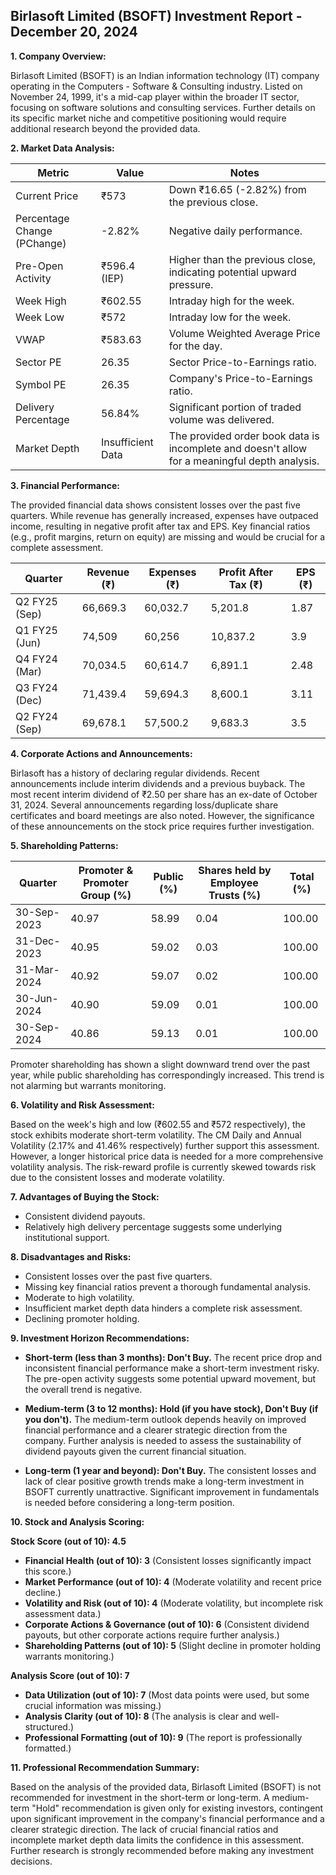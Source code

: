## Birlasoft Limited (BSOFT) Investment Report - December 20, 2024

**1. Company Overview:**

Birlasoft Limited (BSOFT) is an Indian information technology (IT) company operating in the Computers - Software & Consulting industry.  Listed on November 24, 1999, it's a mid-cap player within the broader IT sector, focusing on software solutions and consulting services.  Further details on its specific market niche and competitive positioning would require additional research beyond the provided data.

**2. Market Data Analysis:**

| Metric                     | Value          | Notes                                                              |
|-----------------------------|-----------------|----------------------------------------------------------------------|
| Current Price               | ₹573            |  Down ₹16.65 (-2.82%) from the previous close.                     |
| Percentage Change (PChange) | -2.82%          | Negative daily performance.                                         |
| Pre-Open Activity          | ₹596.4 (IEP)    |  Higher than the previous close, indicating potential upward pressure. |
| Week High                    | ₹602.55         | Intraday high for the week.                                      |
| Week Low                     | ₹572            | Intraday low for the week.                                       |
| VWAP                        | ₹583.63         | Volume Weighted Average Price for the day.                          |
| Sector PE                   | 26.35           | Sector Price-to-Earnings ratio.                                    |
| Symbol PE                   | 26.35           | Company's Price-to-Earnings ratio.                                 |
| Delivery Percentage         | 56.84%          |  Significant portion of traded volume was delivered.              |
| Market Depth                | Insufficient Data | The provided order book data is incomplete and doesn't allow for a meaningful depth analysis.  |


**3. Financial Performance:**

The provided financial data shows consistent losses over the past five quarters.  While revenue has generally increased, expenses have outpaced income, resulting in negative profit after tax and EPS.  Key financial ratios (e.g., profit margins, return on equity) are missing and would be crucial for a complete assessment.

| Quarter      | Revenue (₹) | Expenses (₹) | Profit After Tax (₹) | EPS (₹) |
|--------------|-------------|-------------|-----------------------|---------|
| Q2 FY25 (Sep) | 66,669.3    | 60,032.7    | 5,201.8               | 1.87    |
| Q1 FY25 (Jun) | 74,509      | 60,256      | 10,837.2              | 3.9     |
| Q4 FY24 (Mar) | 70,034.5    | 60,614.7    | 6,891.1               | 2.48    |
| Q3 FY24 (Dec) | 71,439.4    | 59,694.3    | 8,600.1               | 3.11    |
| Q2 FY24 (Sep) | 69,678.1    | 57,500.2    | 9,683.3               | 3.5     |


**4. Corporate Actions and Announcements:**

Birlasoft has a history of declaring regular dividends.  Recent announcements include interim dividends and a previous buyback.  The most recent interim dividend of ₹2.50 per share has an ex-date of October 31, 2024.  Several announcements regarding loss/duplicate share certificates and board meetings are also noted.  However, the significance of these announcements on the stock price requires further investigation.

**5. Shareholding Patterns:**

| Quarter      | Promoter & Promoter Group (%) | Public (%) | Shares held by Employee Trusts (%) | Total (%) |
|--------------|-----------------------------|------------|---------------------------------|-----------|
| 30-Sep-2023  | 40.97                        | 58.99      | 0.04                           | 100.00    |
| 31-Dec-2023  | 40.95                        | 59.02      | 0.03                           | 100.00    |
| 31-Mar-2024  | 40.92                        | 59.07      | 0.02                           | 100.00    |
| 30-Jun-2024  | 40.90                        | 59.09      | 0.01                           | 100.00    |
| 30-Sep-2024  | 40.86                        | 59.13      | 0.01                           | 100.00    |

Promoter shareholding has shown a slight downward trend over the past year, while public shareholding has correspondingly increased. This trend is not alarming but warrants monitoring.

**6. Volatility and Risk Assessment:**

Based on the week's high and low (₹602.55 and ₹572 respectively), the stock exhibits moderate short-term volatility.  The CM Daily and Annual Volatility (2.17% and 41.46% respectively) further support this assessment.  However, a longer historical price data is needed for a more comprehensive volatility analysis.  The risk-reward profile is currently skewed towards risk due to the consistent losses and moderate volatility.

**7. Advantages of Buying the Stock:**

* Consistent dividend payouts.
* Relatively high delivery percentage suggests some underlying institutional support.


**8. Disadvantages and Risks:**

* Consistent losses over the past five quarters.
* Missing key financial ratios prevent a thorough fundamental analysis.
* Moderate to high volatility.
* Insufficient market depth data hinders a complete risk assessment.
* Declining promoter holding.


**9. Investment Horizon Recommendations:**

* **Short-term (less than 3 months): Don't Buy.** The recent price drop and inconsistent financial performance make a short-term investment risky.  The pre-open activity suggests some potential upward movement, but the overall trend is negative.

* **Medium-term (3 to 12 months): Hold (if you have stock), Don't Buy (if you don't).**  The medium-term outlook depends heavily on improved financial performance and a clearer strategic direction from the company.  Further analysis is needed to assess the sustainability of dividend payouts given the current financial situation.

* **Long-term (1 year and beyond): Don't Buy.**  The consistent losses and lack of clear positive growth trends make a long-term investment in BSOFT currently unattractive.  Significant improvement in fundamentals is needed before considering a long-term position.


**10. Stock and Analysis Scoring:**

**Stock Score (out of 10): 4.5**

* **Financial Health (out of 10): 3** (Consistent losses significantly impact this score.)
* **Market Performance (out of 10): 4** (Moderate volatility and recent price decline.)
* **Volatility and Risk (out of 10): 4** (Moderate volatility, but incomplete risk assessment data.)
* **Corporate Actions & Governance (out of 10): 6** (Consistent dividend payouts, but other corporate actions require further analysis.)
* **Shareholding Patterns (out of 10): 5** (Slight decline in promoter holding warrants monitoring.)

**Analysis Score (out of 10): 7**

* **Data Utilization (out of 10): 7** (Most data points were used, but some crucial information was missing.)
* **Analysis Clarity (out of 10): 8** (The analysis is clear and well-structured.)
* **Professional Formatting (out of 10): 9** (The report is professionally formatted.)


**11. Professional Recommendation Summary:**

Based on the analysis of the provided data, Birlasoft Limited (BSOFT) is not recommended for investment in the short-term or long-term.  A medium-term "Hold" recommendation is given only for existing investors, contingent upon significant improvement in the company's financial performance and a clearer strategic direction.  The lack of crucial financial ratios and incomplete market depth data limits the confidence in this assessment.  Further research is strongly recommended before making any investment decisions.
